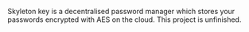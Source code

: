 Skyleton key is a decentralised password manager which stores your passwords encrypted with AES on the cloud. This project is unfinished.